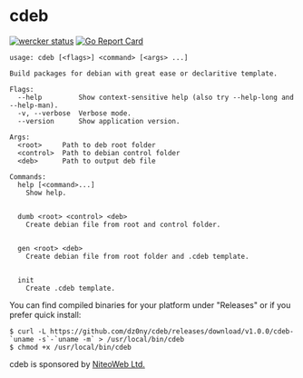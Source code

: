 # cdeb

[![wercker status](https://app.wercker.com/status/1214b503d63d0bf2178dda7373d98983/m "wercker status")](https://app.wercker.com/project/bykey/1214b503d63d0bf2178dda7373d98983)
[![Go Report Card](https://goreportcard.com/badge/github.com/dz0ny/cdeb)](https://goreportcard.com/report/github.com/dz0ny/cdeb)


```
usage: cdeb [<flags>] <command> [<args> ...]

Build packages for debian with great ease or declaritive template.

Flags:
  --help         Show context-sensitive help (also try --help-long and --help-man).
  -v, --verbose  Verbose mode.
  --version      Show application version.

Args:
  <root>     Path to deb root folder
  <control>  Path to debian control folder
  <deb>      Path to output deb file

Commands:
  help [<command>...]
    Show help.


  dumb <root> <control> <deb>
    Create debian file from root and control folder.


  gen <root> <deb>
    Create debian file from root folder and .cdeb template.


  init
    Create .cdeb template.

```

You can find compiled binaries for your platform under "Releases" or if you prefer quick install:

```
$ curl -L https://github.com/dz0ny/cdeb/releases/download/v1.0.0/cdeb-`uname -s`-`uname -m` > /usr/local/bin/cdeb
$ chmod +x /usr/local/bin/cdeb
```


cdeb is sponsored by [NiteoWeb Ltd.](http://www.niteoweb.com/)
